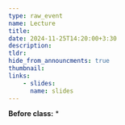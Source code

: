 ```yaml
---
type: raw_event
name: Lecture
title: 
date: 2024-11-25T14:20:00+3:30
description: 
tldr: 
hide_from_announcments: true
thumbnail:
links:
    - slides: 
      name: slides
---
```


**Before class:**
* 

